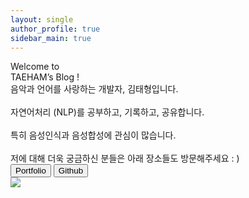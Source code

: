 ```yaml
---
layout: single
author_profile: true
sidebar_main: true
---
```


<!DOCTYPE html>
<head>
    <meta charset="UTF-8">
    <meta http-equiv="X-UA-Compatible" content="IE=edge">
    <meta name="viewport" content="width=device-width, initial-scale=1.0">
    <title>Document</title>
    <link href="/index.css" rel="stylesheet" />
</head>
    <div class="background">
        <div class="introduction">
            <div class="title">Welcome to </br>TAEHAM’s Blog !</div>
            <div class="text">
                음악과 언어를 사랑하는 개발자, 김태형입니다.
                </br></br>자연어처리 (NLP)를 공부하고, 기록하고, 공유합니다.
                </br></br>특히 음성인식과 음성합성에 관심이 많습니다.
                </br></br>저에 대해 더욱 궁금하신 분들은 아래 장소들도 방문해주세요 : )
            </div>
            <div class="row_button">
                <button class="button">Portfolio</button>
                <button class="button">Github</button>
            </div>
        </div>
        <div>
            <img class="taeham_img" src="/taeham.png" />
        </div>
    </div>
</body>
</html>